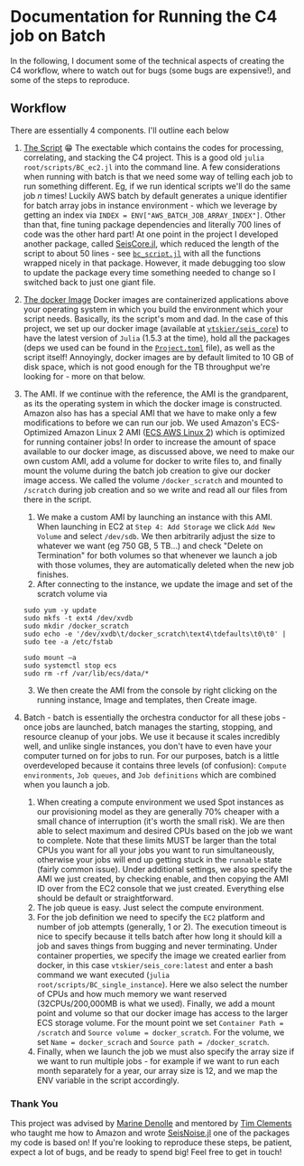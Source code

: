 # Documentation for Running the C4 job on Batch

In the following, I document some of the technical aspects of creating the C4 workflow, where to watch out for bugs (some bugs are expensive!), and some of the steps to reproduce. 
## Workflow
There are essentially 4 components. I'll outline each below
1. [The Script](BC_ec2.jl) :grin: The exectable which contains the codes for processing, correlating, and stacking the C4 project. This is a good old `julia root/scripts/BC_ec2.jl` into the command line. A few considerations when running with batch is that we need some way of telling each job to run something different. Eg, if we run identical scripts we'll do the same job *n* times! Luckily AWS batch by default generates a unique identifier for batch array jobs in instance environment - which we leverage by getting an index via `INDEX = ENV["AWS_BATCH_JOB_ARRAY_INDEX"]`. Other than that, fine tuning package dependencies and literally 700 lines of code was the other hard part! At one point in the project I developed another package, called [SeisCore.jl](https://github.com/Julians42/SeisCore.jl), which reduced the length of the script to about 50 lines - see [`bc_script.jl`](bc_script.jl) with all the functions wrapped nicely in that package. However, it made debugging too slow to update the package every time something needed to change so I switched back to just one giant file. 
2. [The docker Image](../../Dockefile) Docker images are containerized applications above your operating system in which you build the environment which your script needs. Basically, its the script's mom and dad. In the case of this project, we set up our docker image (available at [`vtskier/seis_core`](https://hub.docker.com/repository/docker/vtskier/seis_core)) to have the latest version of `Julia` (1.5.3 at the time), hold all the packages (deps we used can be found in the [`Project.toml`](../../Project.toml) file), as well as the script itself! Annoyingly, docker images are by default limited to 10 GB of disk space, which is not good enough for the TB throughput we're looking for - more on that below. 

3. The AMI. If we continue with the reference, the AMI is the grandparent, as its the operating system in which the docker image is constructed. Amazon also has has a special AMI that we have to make only a few modifications to before we can run our job. We used Amazon's ECS-Optimized Amazon Linux 2 AMI ([ECS AWS Linux 2](https://aws.amazon.com/marketplace/pp/B07KMLLN73?ref=cns_srchrow)) which is optimized for running container jobs! In order to increase the amount of space available to our docker image, as discussed above, we need to make our own custom AMI, add a volume for docker to write files to, and finally mount the volume during the batch job creation to give our docker image access. We called the volume `/docker_scratch` and mounted to `/scratch` during job creation and so we write and read all our files from there in the script. 
    1. We make a custom AMI by launching an instance with this AMI. When launching in EC2 at `Step 4: Add Storage` we click `Add New Volume` and select `/dev/sdb`. We then arbitrarily adjust the size to whatever we want (eg 750 GB, 5 TB...) and check "Delete on Termination" for both volumes so that whenever we launch a job with those volumes, they are automatically deleted when the new job finishes. 
    2. After connecting to the instance, we update the image and set of the scratch volume via
    ```
    sudo yum -y update
    sudo mkfs -t ext4 /dev/xvdb
    sudo mkdir /docker_scratch
    sudo echo -e '/dev/xvdb\t/docker_scratch\text4\tdefaults\t0\t0' | sudo tee -a /etc/fstab

    sudo mount –a
    sudo systemctl stop ecs
    sudo rm -rf /var/lib/ecs/data/*
    ```
    3. We then create the AMI from the console by right clicking on the running instance, Image and templates, then Create image.

4. Batch - batch is essentially the orchestra conductor for all these jobs - once jobs are launched, batch manages the starting, stopping, and resource cleanup of your jobs. We use it because it scales incredibly well, and unlike single instances, you don't have to even have your computer turned on for jobs to run. For our purposes, batch is a little overdeveloped because it contains three levels (of confusion): `Compute environments`, `Job queues`, and `Job definitions` which are combined when you launch a job. 
    1. When creating a compute environment we used Spot instances as our provisioning model as they are generally 70% cheaper with a small chance of interruption (it's worth the small risk). We are then able to select maximum and desired CPUs based on the job we want to complete. Note that these limits MUST be larger than the total CPUs you want for all your jobs you want to run simultaneously, otherwise your jobs will end up getting stuck in the `runnable` state (fairly common issue). Under additional settings, we also specify the AMI we just created, by checking enable, and then copying the AMI ID over from the EC2 console that we just created. Everything else should be default or straightforward. 
    2. The job queue is easy. Just select the compute environment.
    3. For the job definition we need to specify the `EC2` platform and number of job attempts (generally, 1 or 2). The execution timeout is nice to specify because it tells batch after how long it should kill a job and saves things from bugging and never terminating. Under container properties, we specify the image we created earlier from docker, in this case `vtskier/seis_core:latest` and enter a bash command we want executed (`julia root/scripts/BC_single_instance`). Here we also select the number of CPUs and how much memory we want reserved (32CPUs/200,000MB is what we used). Finally, we add a mount point and volume so that our docker image has access to the larger ECS storage volume. For the mount point we set `Container Path = /scratch` and `Source volume = docker_scratch`. For the volume, we set `Name = docker_scrach` and `Source path = /docker_scratch`. 
    4. Finally, when we launch the job we must also specify the array size if we want to run multiple jobs - for example if we want to run each month separately for a year, our array size is 12, and we map the ENV variable in the script accordingly. 

### Thank You 
This project was advised by [Marine Denolle](https://github.com/mdenolle) and mentored by [Tim Clements](https://github.com/tclements) who taught me how to Amazon and wrote [SeisNoise.jl](https://github.com/tclements/SeisNoise.jl) one of the packages my code is based on! If you're looking to reproduce these steps, be patient, expect a lot of bugs, and be ready to spend big! Feel free to get in touch!



